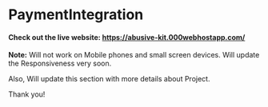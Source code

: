 # PaymentIntegration

#### Check out the live website: https://abusive-kit.000webhostapp.com/

**Note:** Will not work on Mobile phones and small screen devices. Will update the Responsiveness very soon.

Also, Will update this section with more details about Project.

Thank you!
